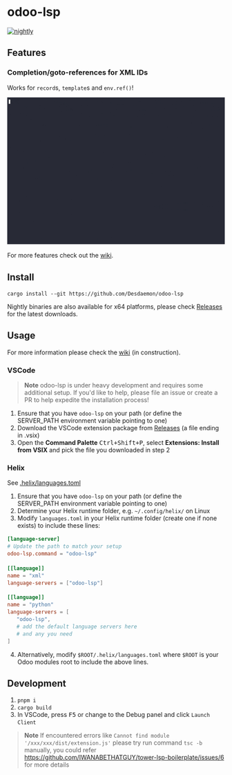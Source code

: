 # odoo-lsp

[![nightly](https://github.com/Desdaemon/odoo-lsp/actions/workflows/rust.yml/badge.svg)](https://github.com/Desdaemon/odoo-lsp/actions/workflows/rust.yml)

## Features

### Completion/goto-references for XML IDs

Works for `record`s, `template`s and `env.ref()`!

[![template inherit_id demo](static/inherit_id.2.gif)](https://asciinema.org/a/603783)

For more features check out the [wiki].

## Install

```shell
cargo install --git https://github.com/Desdaemon/odoo-lsp
```

Nightly binaries are also available for x64 platforms, please check [Releases] for the latest downloads.

## Usage

For more information please check the [wiki] (in construction).

### VSCode

> **Note**
> odoo-lsp is under heavy development and requires some additional setup.
> If you'd like to help, please file an issue or create a PR to help expedite the installation process!

1. Ensure that you have `odoo-lsp` on your path (or define the SERVER_PATH environment variable pointing to one)
2. Download the VSCode extension package from [Releases] (a file ending in .vsix)
3. Open the **Command Palette** <kbd>Ctrl+Shift+P</kbd>, select **Extensions: Install from VSIX** and pick the file
   you downloaded in step 2

### Helix

See [.helix/languages.toml](./examples/.helix/languages.toml)

1. Ensure that you have `odoo-lsp` on your path (or define the SERVER_PATH environment variable pointing to one)
2. Determine your Helix runtime folder, e.g. `~/.config/helix/` on Linux
3. Modify `languages.toml` in your Helix runtime folder (create one if none exists) to include these lines:
```toml
[language-server]
# Update the path to match your setup
odoo-lsp.command = "odoo-lsp"

[[language]]
name = "xml"
language-servers = ["odoo-lsp"]

[[language]]
name = "python"
language-servers = [
   "odoo-lsp",
   # add the default language servers here
   # and any you need
]
```
4. Alternatively, modify `$ROOT/.helix/languages.toml` where `$ROOT` is your Odoo modules root to include the above lines.

## Development

1. `pnpm i`
2. `cargo build`
3. In VSCode, press <kbd>F5</kbd> or change to the Debug panel and click `Launch Client`

> **Note**
> If encountered errors like `Cannot find module '/xxx/xxx/dist/extension.js'`
> please try run command `tsc -b` manually, you could refer https://github.com/IWANABETHATGUY/tower-lsp-boilerplate/issues/6 for more details

[wiki]: https://github.com/Desdaemon/odoo-lsp/wiki
[Releases]: https://github.com/Desdaemon/odoo-lsp/releases